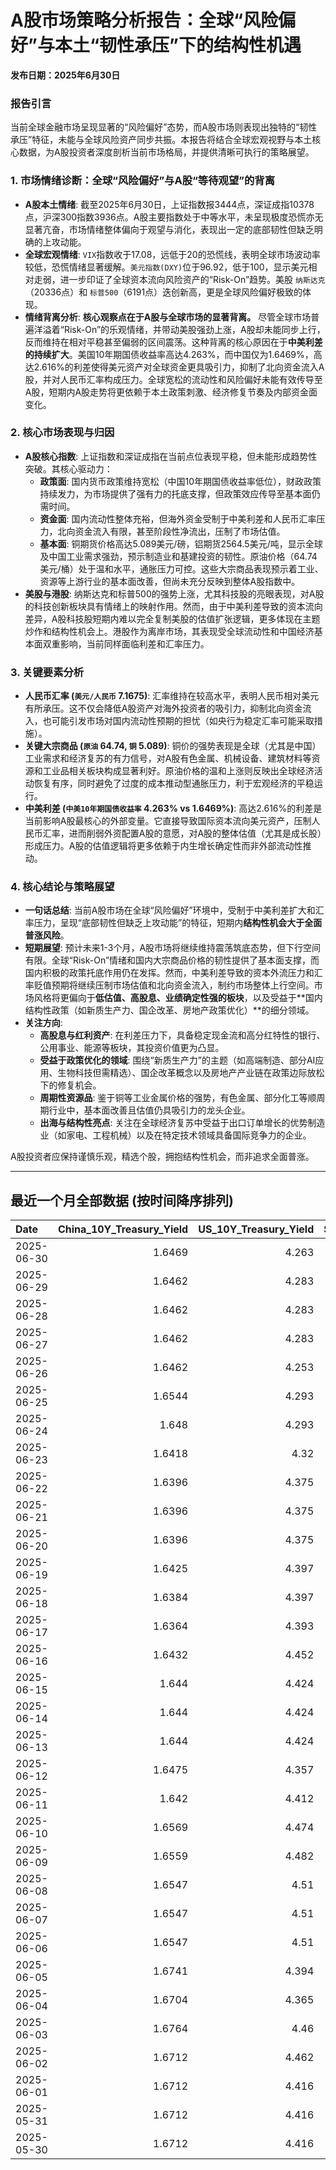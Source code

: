 # A股市场策略分析报告：全球“风险偏好”与本土“韧性承压”下的结构性机遇

**发布日期：2025年6月30日**

### 报告引言
当前全球金融市场呈现显著的“风险偏好”态势，而A股市场则表现出独特的“韧性承压”特征，未能与全球风险资产同步共振。本报告将结合全球宏观视野与本土核心数据，为A股投资者深度剖析当前市场格局，并提供清晰可执行的策略展望。

### 1. 市场情绪诊断：全球“风险偏好”与A股“等待观望”的背离

*   **A股本土情绪**: 截至2025年6月30日，上证指数报3444点，深证成指10378点，沪深300指数3936点。A股主要指数处于中等水平，未呈现极度恐慌亦无显著亢奋，市场情绪整体偏向于观望与消化，表现出一定的底部韧性但缺乏明确的上攻动能。
*   **全球宏观情绪**: `VIX`指数收于17.08，远低于20的恐慌线，表明全球市场波动率较低，恐慌情绪显著缓解。`美元指数(DXY)`位于96.92，低于100，显示美元相对走弱，进一步印证了全球资本流向风险资产的“Risk-On”趋势。美股 `纳斯达克`（20336点）和 `标普500`（6191点）迭创新高，更是全球风险偏好极致的体现。
*   **情绪背离分析**: **核心观察点在于A股与全球市场的显著背离。** 尽管全球市场普遍洋溢着“Risk-On”的乐观情绪，并带动美股强劲上涨，A股却未能同步上行，反而维持在相对平稳甚至偏弱的区间震荡。这种背离的核心原因在于**中美利差的持续扩大**。美国10年期国债收益率高达4.263%，而中国仅为1.6469%，高达2.616%的利差使得美元资产对全球资金更具吸引力，抑制了北向资金流入A股，并对人民币汇率构成压力。全球宽松的流动性和风险偏好未能有效传导至A股，短期内A股走势将更依赖于本土政策刺激、经济修复节奏及内部资金面变化。

### 2. 核心市场表现与归因

*   **A股核心指数**: 上证指数和深证成指在当前点位表现平稳，但未能形成趋势性突破。其核心驱动力：
    *   **政策面**: 国内货币政策维持宽松（中国10年期国债收益率低位），财政政策持续发力，为市场提供了强有力的托底支撑，但政策效应传导至基本面仍需时间。
    *   **资金面**: 国内流动性整体充裕，但海外资金受制于中美利差和人民币汇率压力，北向资金流入有限，甚至阶段性净流出，压制了市场估值。
    *   **基本面**: 铜期货价格高达5.089美元/磅，铝期货2564.5美元/吨，显示全球及中国工业需求强劲，预示制造业和基建投资的韧性。原油价格（64.74美元/桶）处于温和水平，通胀压力可控。这些大宗商品表现预示着工业、资源等上游行业的基本面改善，但尚未充分反映到整体A股指数中。
*   **美股与港股**: 纳斯达克和标普500的强势上涨，尤其科技股的亮眼表现，对A股的科技创新板块具有情绪上的映射作用。然而，由于中美利差导致的资本流向差异，A股科技股短期内难以完全复制美股的估值扩张逻辑，更多体现在主题炒作和结构性机会上。港股作为离岸市场，其表现受全球流动性和中国经济基本面双重影响，当前同样面临利差和汇率压力。

### 3. 关键要素分析

*   **人民币汇率 (`美元/人民币` 7.1675)**: 汇率维持在较高水平，表明人民币相对美元有所承压。这不仅会降低A股资产对海外投资者的吸引力，抑制北向资金流入，也可能引发市场对国内流动性预期的担忧（如央行为稳定汇率可能采取措施）。
*   **关键大宗商品 (`原油` 64.74, `铜` 5.089)**: 铜价的强势表现是全球（尤其是中国）工业需求和经济复苏的有力信号，对A股有色金属、机械设备、建筑材料等资源和工业品相关板块构成显著利好。原油价格的温和上涨则反映出全球经济活动恢复有序，同时避免了过度的成本推动型通胀压力，利于宏观经济的平稳运行。
*   **中美利差 (`中美10年期国债收益率` 4.263% vs 1.6469%)**: 高达2.616%的利差是当前影响A股最核心的外部变量。它直接导致国际资本流向美元资产，压制人民币汇率，进而削弱外资配置A股的意愿，对A股的整体估值（尤其是成长股）形成压力。A股的估值逻辑将更多依赖于内生增长确定性而非外部流动性推动。

### 4. 核心结论与策略展望

*   **一句话总结**: 当前A股市场在全球“风险偏好”环境中，受制于中美利差扩大和汇率压力，呈现“底部韧性但缺乏上攻动能”的特征，短期内**结构性机会大于全面普涨风险**。
*   **短期展望**: 预计未来1-3个月，A股市场将继续维持震荡筑底态势，但下行空间有限。全球“Risk-On”情绪和国内大宗商品价格的韧性提供了基本面支撑，而国内积极的政策托底作用仍在发挥。然而，中美利差导致的资本外流压力和汇率贬值预期将继续压制市场估值和北向资金流入，制约市场整体上行空间。市场风格将更偏向于**低估值、高股息、业绩确定性强的板块**，以及受益于**国内结构性政策（如新质生产力、国企改革、房地产政策优化）**的细分领域。
*   **关注方向**:
    *   **高股息与红利资产**: 在利差压力下，具备稳定现金流和高分红特性的银行、公用事业、能源等板块，其投资价值更为凸显。
    *   **受益于政策优化的领域**: 围绕“新质生产力”的主题（如高端制造、部分AI应用、生物科技但需精选）、国企改革概念以及房地产产业链在政策边际放松下的修复机会。
    *   **周期性资源品**: 鉴于铜等工业金属价格的强势，有色金属、部分化工等顺周期行业中，基本面改善且估值仍具吸引力的龙头企业。
    *   **出海与结构性亮点**: 关注在全球经济复苏中受益于出口订单增长的优势制造业（如家电、工程机械）以及在特定技术领域具备国际竞争力的企业。

A股投资者应保持谨慎乐观，精选个股，拥抱结构性机会，而非追求全面普涨。

---

## 最近一个月全部数据 (按时间降序排列)

| Date       |   China_10Y_Treasury_Yield |   US_10Y_Treasury_Yield |   Shanghai_Composite_Index |   CSI_300_Index |   Shenzhen_Component_Index |   GOLD_spot_price |   OIL_price |   ALUMINUM_future |   BTC_price |   USD_CNY_exchange_rate |   Commodity_Index_ETF |   US_Dollar_Index |   ETH_price |   LEAN_HOGS_future |   COPPER_future |   High_Yield_Bond_ETF |   LIVE_CATTLE_future |   GOLD_near_month_future |   NATURAL_GAS_future |   PLATINUM_future |   SILVER_future |   Long_Term_Treasury_ETF |   CORN_future |   SOYBEANS_future |   WHEAT_future |   SP500_close |   NASDAQ_close |   VIX_close |   GOLD_basis_spot_vs_near |
|:-----------|---------------------------:|------------------------:|---------------------------:|----------------:|---------------------------:|------------------:|------------:|------------------:|------------:|------------------------:|----------------------:|------------------:|------------:|-------------------:|----------------:|----------------------:|---------------------:|-------------------------:|---------------------:|------------------:|----------------:|-------------------------:|--------------:|------------------:|---------------:|--------------:|---------------:|------------:|--------------------------:|
| 2025-06-30 |                     1.6469 |                   4.263 |                    3444.43 |         3936.08 |                    10378.5 |            3301.5 |       64.74 |           2564.5  |      107540 |                  7.1675 |                 21.77 |            96.922 |     2471.89 |            110.6   |          5.089  |                80.555 |              212.5   |                   3301.6 |                3.467 |            1348.9 |          36.195 |                   87.845 |        425.5  |           1036.75 |         543.25 |       6191.22 |        20336.9 |       17.08 |                 -0.100098 |
| 2025-06-29 |                     1.6462 |                   4.283 |                    3424.23 |         3921.76 |                    10378.5 |            3273.7 |       65.52 |           2507.5  |      108386 |                  7.1675 |                 21.8  |            97.4   |     2500.96 |            113.25  |          5.0685 |                80.34  |              224.75  |                   3287.6 |                3.739 |            1340.9 |          36.037 |                   87.39  |        417.5  |           1027.75 |         524.75 |       6173.07 |        20273.5 |       16.32 |                -13.9001   |
| 2025-06-28 |                     1.6462 |                   4.283 |                    3424.23 |         3921.76 |                    10378.5 |            3273.7 |       65.52 |           2507.5  |      107328 |                  7.1675 |                 21.8  |            97.4   |     2437.11 |            113.25  |          5.0685 |                80.34  |              224.75  |                   3287.6 |                3.739 |            1340.9 |          36.037 |                   87.39  |        417.5  |           1027.75 |         524.75 |       6173.07 |        20273.5 |       16.32 |                -13.9001   |
| 2025-06-27 |                     1.6462 |                   4.283 |                    3424.23 |         3921.76 |                    10378.5 |            3273.7 |       65.52 |           2507.5  |      107088 |                  7.1675 |                 21.8  |            97.4   |     2423.87 |            113.25  |          5.0685 |                80.34  |              224.75  |                   3287.6 |                3.739 |            1340.9 |          36.037 |                   87.39  |        417.5  |           1027.75 |         524.75 |       6173.07 |        20273.5 |       16.32 |                -13.9001   |
| 2025-06-26 |                     1.6462 |                   4.253 |                    3448.45 |         3946.02 |                    10343.5 |            3333.5 |       65.24 |           2510.5  |      106960 |                  7.1764 |                 21.91 |            97.15  |     2416.15 |            112.325 |          5.0655 |                80.38  |              221.7   |                   3333.5 |                3.261 |            1399.8 |          36.586 |                   87.95  |        409.5  |           1022.75 |         521    |       6141.02 |        20167.9 |       16.59 |                  0        |
| 2025-06-25 |                     1.6544 |                   4.293 |                    3455.97 |         3960.07 |                    10393.7 |            3327.1 |       64.92 |           2497.25 |      107361 |                  7.1713 |                 21.83 |            97.68  |     2419.31 |            112.825 |          4.913  |                80.15  |              221.6   |                   3327.1 |                3.406 |            1329.6 |          36.085 |                   87.51  |        410.25 |           1025.25 |         528.25 |       6092.16 |        19973.6 |       16.76 |                  0        |
| 2025-06-24 |                     1.648  |                   4.293 |                    3420.57 |         3904.03 |                    10217.6 |            3317.4 |       64.37 |           2507.75 |      106046 |                  7.179  |                 21.86 |            97.86  |     2448.01 |            112.225 |          4.867  |                80.17  |              221.6   |                   3317.4 |                3.537 |            1304.2 |          35.701 |                   87.4   |        416.25 |           1046.75 |         535.75 |       6092.18 |        19912.5 |       17.48 |                  0        |
| 2025-06-23 |                     1.6418 |                   4.32  |                    3381.58 |         3857.9  |                    10048.4 |            3377.7 |       68.51 |           2528.5  |      105578 |                  7.188  |                 22.4  |            98.42  |     2421.82 |            113.45  |          4.843  |                79.95  |              222.3   |                   3377.7 |                3.698 |            1283.4 |          36.153 |                   86.77  |        419.25 |           1058.75 |         552.75 |       6025.17 |        19631   |       19.83 |                  0        |
| 2025-06-22 |                     1.6396 |                   4.375 |                    3359.9  |         3846.64 |                    10005   |            3368.1 |       74.93 |           2470.75 |      100987 |                  7.188  |                 23.26 |            98.71  |     2228.21 |            112.775 |          4.826  |                79.8   |              223.025 |                   3368.1 |                3.847 |            1263.7 |          35.976 |                   86.49  |        428.75 |           1068    |         567.75 |       5967.84 |        19447.4 |       20.62 |                  0        |
| 2025-06-21 |                     1.6396 |                   4.375 |                    3359.9  |         3846.64 |                    10005   |            3368.1 |       74.93 |           2470.75 |      102257 |                  7.188  |                 23.26 |            98.71  |     2300.5  |            112.775 |          4.826  |                79.8   |              223.025 |                   3368.1 |                3.847 |            1263.7 |          35.976 |                   86.49  |        428.75 |           1068    |         567.75 |       5967.84 |        19447.4 |       20.62 |                  0        |
| 2025-06-20 |                     1.6396 |                   4.375 |                    3359.9  |         3846.64 |                    10005   |            3368.1 |       74.93 |           2470.75 |      103310 |                  7.188  |                 23.26 |            98.71  |     2407.3  |            112.775 |          4.826  |                79.8   |              223.025 |                   3368.1 |                3.847 |            1263.7 |          35.976 |                   86.49  |        428.75 |           1068    |         567.75 |       5967.84 |        19447.4 |       20.62 |                  0        |
| 2025-06-19 |                     1.6425 |                   4.397 |                    3362.11 |         3843.09 |                    10052   |            3389.8 |       75.14 |           2503.75 |      104684 |                  7.1888 |                 23.14 |            98.91  |     2521.65 |            112.175 |          4.845  |                79.55  |              224.3   |                   3389.8 |                3.989 |            1311.5 |          36.866 |                   86.65  |        433.5  |           1074.75 |         574.25 |       5980.87 |        19546.3 |       20.14 |                  0        |
| 2025-06-18 |                     1.6384 |                   4.397 |                    3388.81 |         3874.97 |                    10175.6 |            3389.8 |       75.14 |           2503.75 |      104883 |                  7.1845 |                 23.14 |            98.91  |     2524.3  |            112.175 |          4.845  |                79.55  |              224.3   |                   3389.8 |                3.989 |            1311.5 |          36.866 |                   86.65  |        433.5  |           1074.75 |         574.25 |       5980.87 |        19546.3 |       20.14 |                  0        |
| 2025-06-17 |                     1.6364 |                   4.393 |                    3387.41 |         3870.38 |                    10151.4 |            3386.6 |       74.84 |           2479.5  |      104601 |                  7.179  |                 23.08 |            98.82  |     2510.76 |            111.65  |          4.8005 |                79.43  |              223.25  |                   3386.6 |                3.851 |            1260.1 |          37.09  |                   86.5   |        431.5  |           1074    |         549    |       5982.72 |        19521.1 |       21.6  |                  0        |
| 2025-06-16 |                     1.6432 |                   4.452 |                    3388.73 |         3873.8  |                    10163.5 |            3396.4 |       71.77 |           2441    |      106797 |                  7.181  |                 22.6  |            98     |     2540.6  |            111.8   |          4.8265 |                79.52  |              227.025 |                   3396.4 |                3.748 |            1251.5 |          36.379 |                   85.46  |        434.75 |           1069.75 |         536.5  |       6033.11 |        19701.2 |       19.11 |                  0        |
| 2025-06-15 |                     1.644  |                   4.424 |                    3377    |         3864.18 |                    10122.1 |            3431.2 |       72.98 |           2436    |      105552 |                  7.1928 |                 22.65 |            98.18  |     2546.84 |            103.7   |          4.803  |                79.36  |              225.1   |                   3431.2 |                3.581 |            1210.8 |          36.281 |                   86.33  |        444.5  |           1069.75 |         543.75 |       5976.97 |        19406.8 |       20.82 |                  0        |
| 2025-06-14 |                     1.644  |                   4.424 |                    3377    |         3864.18 |                    10122.1 |            3431.2 |       72.98 |           2436    |      105472 |                  7.1928 |                 22.65 |            98.18  |     2533.44 |            103.7   |          4.803  |                79.36  |              225.1   |                   3431.2 |                3.581 |            1210.8 |          36.281 |                   86.33  |        444.5  |           1069.75 |         543.75 |       5976.97 |        19406.8 |       20.82 |                  0        |
| 2025-06-13 |                     1.644  |                   4.424 |                    3377    |         3864.18 |                    10122.1 |            3431.2 |       72.98 |           2436    |      106091 |                  7.1928 |                 22.65 |            98.18  |     2579.49 |            103.7   |          4.803  |                79.36  |              225.1   |                   3431.2 |                3.581 |            1210.8 |          36.281 |                   86.33  |        444.5  |           1069.75 |         543.75 |       5976.97 |        19406.8 |       20.82 |                  0        |
| 2025-06-12 |                     1.6475 |                   4.357 |                    3402.66 |         3892.2  |                    10234.3 |            3380.9 |       68.04 |           2439.75 |      105929 |                  7.1928 |                 21.97 |            97.92  |     2651.8  |            103.65  |          4.8215 |                79.6   |              228.2   |                   3380.9 |                3.492 |            1272.7 |          36.213 |                   87.17  |        438.5  |           1042.25 |         526.5  |       6045.26 |        19662.5 |       18.02 |                  0        |
| 2025-06-11 |                     1.642  |                   4.412 |                    3402.32 |         3894.63 |                    10246   |            3321.3 |       68.15 |           2443    |      108687 |                  7.1802 |                 21.97 |            98.63  |     2773.53 |            103.375 |          4.801  |                79.51  |              227.825 |                   3321.3 |                3.507 |            1258.1 |          36.166 |                   86.14  |        437    |           1050.5  |         534.25 |       6022.24 |        19615.9 |       17.26 |                  0        |
| 2025-06-10 |                     1.6569 |                   4.474 |                    3384.82 |         3865.47 |                    10162.2 |            3320.9 |       64.98 |           2419.25 |      110257 |                  7.1802 |                 21.62 |            99.05  |     2813.52 |            103.15  |          4.884  |                79.53  |              227.075 |                   3320.9 |                3.533 |            1209.8 |          36.542 |                   85.88  |        438.75 |           1057.75 |         534.5  |       6038.81 |        19715   |       16.95 |                  0        |
| 2025-06-09 |                     1.6559 |                   4.482 |                    3399.77 |         3885.25 |                    10250.1 |            3332.1 |       65.29 |           2394.75 |      110294 |                  7.1886 |                 21.67 |            98.94  |     2681.52 |            102.775 |          4.9095 |                79.34  |              227     |                   3332.1 |                3.635 |            1213.6 |          36.688 |                   85.44  |        433.5  |           1056    |         542    |       6005.88 |        19591.2 |       17.16 |                  0        |
| 2025-06-08 |                     1.6547 |                   4.51  |                    3385.36 |         3873.98 |                    10183.7 |            3322.7 |       64.58 |           2365.75 |      105794 |                  7.175  |                 21.65 |            99.19  |     2510.79 |            102.625 |          4.83   |                79.3   |              226.3   |                   3322.7 |                3.784 |            1166.7 |          36.025 |                   85.35  |        442.5  |           1057.25 |         554.75 |       6000.36 |        19529.9 |       16.77 |                  0        |
| 2025-06-07 |                     1.6547 |                   4.51  |                    3385.36 |         3873.98 |                    10183.7 |            3322.7 |       64.58 |           2365.75 |      105616 |                  7.175  |                 21.65 |            99.19  |     2526.51 |            102.625 |          4.83   |                79.3   |              226.3   |                   3322.7 |                3.784 |            1166.7 |          36.025 |                   85.35  |        442.5  |           1057.25 |         554.75 |       6000.36 |        19529.9 |       16.77 |                  0        |
| 2025-06-06 |                     1.6547 |                   4.51  |                    3385.36 |         3873.98 |                    10183.7 |            3322.7 |       64.58 |           2365.75 |      104390 |                  7.175  |                 21.65 |            99.19  |     2477.19 |            102.625 |          4.83   |                79.3   |              226.3   |                   3322.7 |                3.784 |            1166.7 |          36.025 |                   85.35  |        442.5  |           1057.25 |         554.75 |       6000.36 |        19529.9 |       16.77 |                  0        |
| 2025-06-05 |                     1.6741 |                   4.394 |                    3384.1  |         3877.56 |                    10203.5 |            3350.7 |       63.37 |           2404    |      101576 |                  7.2037 |                 21.48 |            98.74  |     2416.29 |            100.85  |          4.9135 |                79.31  |              222.9   |                   3350.7 |                3.677 |            1133.7 |          35.689 |                   86.45  |        439.5  |           1051.75 |         545.5  |       5939.3  |        19298.4 |       18.48 |                  0        |
| 2025-06-04 |                     1.6704 |                   4.365 |                    3376.2  |         3868.74 |                    10144.6 |            3373.5 |       62.85 |           2390.75 |      104732 |                  7.2037 |                 21.38 |            98.79  |     2608.64 |             99.975 |          4.8645 |                79.48  |              218.4   |                   3373.5 |                3.716 |            1088.7 |          34.519 |                   86.39  |        438.75 |           1045    |         543.25 |       5970.81 |        19460.5 |       17.61 |                  0        |
| 2025-06-03 |                     1.6764 |                   4.46  |                    3361.98 |         3852.01 |                    10057.2 |            3350.2 |       63.41 |           2371    |      105432 |                  7.2037 |                 21.46 |            99.25  |     2593.28 |            100.225 |          4.8095 |                79.33  |              215.975 |                   3350.2 |                3.722 |            1071.3 |          34.503 |                   85.01  |        438.5  |           1040.75 |         536    |       5970.37 |        19399   |       17.69 |                  0        |
| 2025-06-02 |                     1.6712 |                   4.462 |                    3347.49 |         3840.23 |                    10040.6 |            3370.6 |       62.52 |           2381.75 |      105882 |                  7.2037 |                 21.32 |            98.7   |     2607.1  |            100.85  |          4.8345 |                79.18  |              216.55  |                   3370.6 |                3.694 |            1060.3 |          34.563 |                   85.16  |        438.25 |           1033.5  |         539    |       5935.94 |        19242.6 |       18.36 |                  0        |
| 2025-06-01 |                     1.6712 |                   4.416 |                    3347.49 |         3840.23 |                    10040.6 |            3288.9 |       60.79 |           2348.5  |      105652 |                  7.2037 |                 20.88 |            99.33  |     2536.27 |            101.325 |          4.6525 |                79.194 |              215.475 |                   3288.9 |                3.447 |            1051.7 |          32.892 |                   85.96  |        444    |           1041.75 |         534    |       5911.69 |        19113.8 |       18.57 |                  0        |
| 2025-05-31 |                     1.6712 |                   4.416 |                    3347.49 |         3840.23 |                    10040.6 |            3288.9 |       60.79 |           2348.5  |      104638 |                  7.2037 |                 20.88 |            99.33  |     2529.09 |            101.325 |          4.6525 |                79.194 |              215.475 |                   3288.9 |                3.447 |            1051.7 |          32.892 |                   85.96  |        444    |           1041.75 |         534    |       5911.69 |        19113.8 |       18.57 |                  0        |
| 2025-05-30 |                     1.6712 |                   4.416 |                    3347.49 |         3840.23 |                    10040.6 |            3288.9 |       60.79 |           2348.5  |      103999 |                  7.2037 |                 20.88 |            99.33  |     2529.94 |            101.325 |          4.6525 |                79.194 |              215.475 |                   3288.9 |                3.447 |            1051.7 |          32.892 |                   85.96  |        444    |           1041.75 |         534    |       5911.69 |        19113.8 |       18.57 |                  0        |